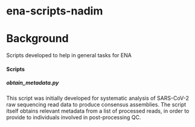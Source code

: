 # ena-scripts-nadim

# Background
Scripts developed to help in general tasks for ENA

#### Scripts

##### obtain_metadata.py
This script was initially developed for systematic analysis of SARS-CoV-2 raw sequencing read data to produce consensus assemblies. The script itself obtains relevant metadata from a list of processed reads, in order to provide to individuals involved in post-processing QC.